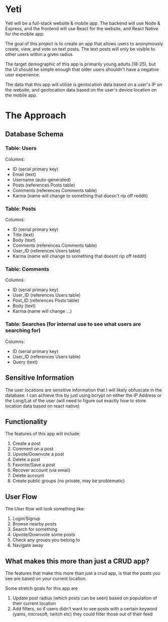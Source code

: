 # Yeti

Yeti will be a full-stack website & mobile app. The backend will use Node & Express, and the frontend will use
React for the website, and React Native for the mobile app.

The goal of this project is to create an app that allows users to anonymously create, view, and vote on text
posts. The text posts will only be visible to other users within a given radius

The target demographic of this app is primarily young adults (18-25), but the UI should be simple enough that
older users shouldn't have a negative user experience.

The data that this app will utilize is geolocation data based on a user's IP on the website, and geolocation data
based on the user's device location on the mobile app.

# The Approach
## Database Schema

### Table: Users

Columns: 
- ID (serial primary key)
- Email (text)
- Username (auto-generated)
- Posts (references Posts table)
- Comments (references Comments table)
- Karma (name will change to something that doesn't rip off reddit)

### Table: Posts
Columns:
- ID (serial primary key)
- Title (text)
- Body (text)
- Comments (references Comments table)
- User_ID (references Users table)
- Karma (name will change to something that doesnt rip off reddit)
	
### Table: Comments
Columns:
- ID (serial primary key)
- User_ID (references Users table)
- Post_ID (references Posts table)
- Body (text)
- Karma (name will change …)

### Table: Searches (for internal use to see what users are searching for)
Columns:
- ID (serial primary key)
- User_ID (references Users table)
- Query (text)



## Sensitive Information
 The user locations are sensitive information that I will likely obfuscate in the database. I can achieve this by just using bcrypt on either the IP Address or the Long/Lat of the user (will need to figure out exactly how to store location data based on react native)

## Functionality
The features of this app will include:
1. Create a post
2. Comment on a post
3. Upvote/Downvote a post
4. Delete a post
5. Favorite/Save a post
6. Recover account (via email)
7. Delete account
8. Create public groups (no private, may be problematic)

## User Flow
The User flow will look something like:
1. Login/Signup
2. Browse nearby posts
3. Search for something
4. Upvote/Downvote some posts
5. Check any groups you belong to
6. Navigate away

## What makes this more than just a CRUD app?
The features that make this more than just a crud app, is that the posts you see are based on your current location.
 
Some stretch goals for this app are
1. Update post radius (which posts can be seen) based on population of their current location
2. Add filters, so if users didn't want to see posts with a certain keyword (yams, microsoft, twitch etc) they could filter those out of their feed
